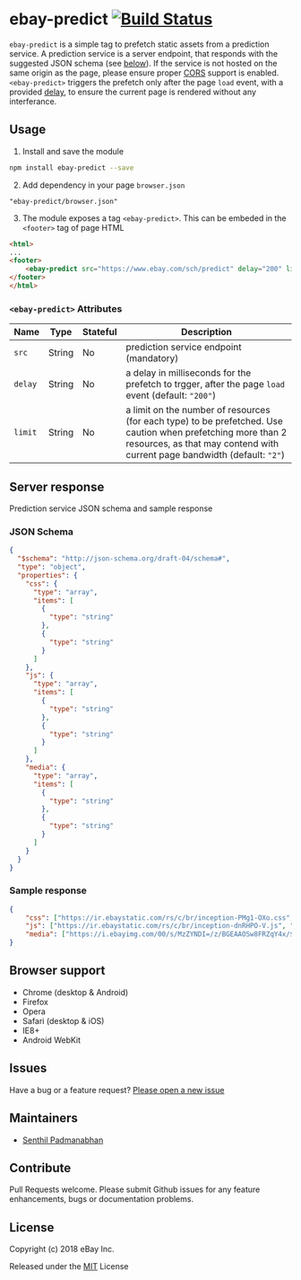 # ebay-predict [![Build Status](https://travis-ci.com/eBay/ebay-predict.svg?branch=master)](https://travis-ci.com/eBay/ebay-predict)

`ebay-predict` is a simple tag to prefetch static assets from a prediction service. A prediction service is a server endpoint, that responds with the suggested JSON schema (see [below](#json-schema)). If the service is not hosted on the same origin as the page, please ensure proper [CORS](https://developer.mozilla.org/en-US/docs/Web/HTTP/CORS) support is enabled. `<ebay-predict>` triggers the prefetch only after the page `load` event, with a provided [delay](#ebay-predict-attributes), to ensure the current page is rendered without any interferance.  

## Usage
1. Install and save the module
```sh
npm install ebay-predict --save
```
2. Add dependency in your page `browser.json`
```
"ebay-predict/browser.json"
```
3. The module exposes a tag `<ebay-predict>`. This can be embeded in the `<footer>` tag of page HTML
```html
<html>
...
<footer>
    <ebay-predict src="https://www.ebay.com/sch/predict" delay="200" limit="2"/> 
</footer>
</html>
```
### `<ebay-predict>` Attributes

Name | Type | Stateful | Description
--- | --- | --- | ---
`src` | String | No | prediction service endpoint (mandatory)
`delay` | String | No | a delay in milliseconds for the prefetch to trgger, after the page `load` event (default: `"200"`)
`limit` | String | No | a limit on the number of resources (for each type) to be prefetched. Use caution when prefetching more than 2 resources, as that may contend with current page bandwidth (default: `"2"`)

## Server response
Prediction service JSON schema and sample response
### JSON Schema
```json
{
  "$schema": "http://json-schema.org/draft-04/schema#",
  "type": "object",
  "properties": {
    "css": {
      "type": "array",
      "items": [
        {
          "type": "string"
        },
        {
          "type": "string"
        }
      ]
    },
    "js": {
      "type": "array",
      "items": [
        {
          "type": "string"
        },
        {
          "type": "string"
        }
      ]
    },
    "media": {
      "type": "array",
      "items": [
        {
          "type": "string"
        },
        {
          "type": "string"
        }
      ]
    }
  }
}
```
### Sample response
```json
{
    "css": ["https://ir.ebaystatic.com/rs/c/br/inception-PMg1-OXo.css", "https://ir.ebaystatic.com/rs/c/br/highlnfe-BTZUdVe3.css"],
    "js": ["https://ir.ebaystatic.com/rs/c/br/inception-dnRHPO-V.js", "https://ir.ebaystatic.com/rs/c/br/highlnfe-AK2d_fr4.js"],
    "media": ["https://i.ebayimg.com/00/s/MzZYNDI=/z/BGEAAOSw8FRZqY4x/$_57.PNG", "https://i.ebayimg.com/images/g/aYoAAOSwl89cAW9D/s-l500.webp"]
}
```

## Browser support
* Chrome (desktop & Android)
* Firefox
* Opera
* Safari (desktop & iOS)
* IE8+
* Android WebKit

## Issues
Have a bug or a feature request? [Please open a new issue](https://github.com/eBay/ebay-predict/issues)

## Maintainers
* [Senthil Padmanabhan](https://senthilp.com)

## Contribute
Pull Requests welcome. Please submit Github issues for any feature enhancements, bugs or documentation problems.

## License 
Copyright (c) 2018 eBay Inc.

Released under the [MIT](http://www.opensource.org/licenses/MIT) License
